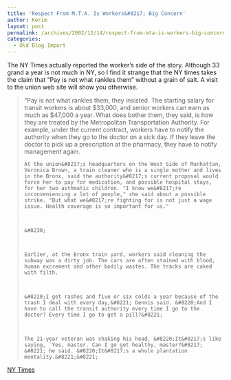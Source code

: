 ```yaml
---
title: 'Respect From M.T.A. Is Workers&#8217; Big Concern'
author: Kerim
layout: post
permalink: /archives/2002/12/14/respect-from-mta-is-workers-big-concern/
categories:
  - Old Blog Import
---
```

The NY Times actually reported the worker&#8217;s side of the story. Although 33 grand a year is not much in NY, so I find it strange that the NY times takes the claim that &#8220;Pay is not what rankles them&#8221; without a grain of salt. A visit to the union web site will show you otherwise.


>   &#8220;Pay is not what rankles them, they insisted. The starting salary for transit workers is about $33,000, and senior workers can earn as much as $47,000 a year. What does bother them, they said, is how they are treated by the Metropolitan Transportation Authority. For example, under the current contract, workers have to notify the authority when they go to the doctor on a sick day. If they leave the doctor to pick up a prescription at the pharmacy, they have to notify management again. 
>   
>   
>     At the union&#8217;s headquarters on the West Side of Manhattan, Veronica Brown, a train cleaner who is a single mother and lives in the Bronx, said the authority&#8217;s current proposal would force her to pay for medication, and possible hospital stays, for her two asthmatic children. "I know we&#8217;re inconveniencing a lot of people," she said about a possible strike. "But what we&#8217;re fighting for is not just a wage issue. Health coverage is so important for us."
>   
>   
>   
>     &#8230;
>   
>   
>   
>     Earlier, at the Bronx train yard, workers said cleaning the subway was a dirty job. The cars are often stained with blood, human excrement and other bodily wastes. The tracks are caked with filth.
>   
>   
>   
>     &#8220;I get rashes and five or six colds a year because of the trash I deal with every day,&#8221; Dennis said. &#8220;And I have to call the transit authority every time I go to the doctor? Every time I go to get a pill?&#8221;
>   
>   
>   
>     The 21-year veteran was shaking his head. &#8220;It&#8217;s like saying, `Yes, master. Can I go get healthy, master?&#8217; &#8221; he said. &#8220;It&#8217;s a whole plantation mentality.&#8221;&#8221;
>   


<a href="http://www.nytimes.com/2002/12/14/nyregion/14VOIC.html" onclick="_gaq.push(['_trackEvent', 'outbound-article', 'http://www.nytimes.com/2002/12/14/nyregion/14VOIC.html', 'NY Times']);" >NY Times</a>

